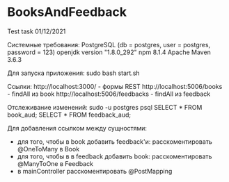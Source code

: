 # BooksAndFeedback

Test task 01/12/2021

Системные требования:
PostgreSQL (db = postgres, user = postgres, password = 123)
openjdk version "1.8.0_292"
npm 8.1.4
Apache Maven 3.6.3

Для запуска приложения:
sudo bash start.sh

Ссылки:
http://localhost:3000/ - формы REST
http://localhost:5006/books - findAll из book
http://localhost:5006/feedbacks - findAll из feedback

Отслеживание изменений:
sudo -u postgres psql
SELECT * FROM book_aud;
SELECT * FROM feedback_aud;

Для добавления ссылком между сущностями:
- для того, чтобы в book добавить feedback'и: расскоментировать @OneToMany в Book
- для того, чтобы в в feedback добавить book: расскоментировать @ManyToOne в Feedback
- в mainController расскоментировать @PostMapping
